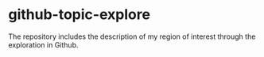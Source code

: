 # github-topic-explore
The repository includes the description of my region of interest through the exploration in Github. 
